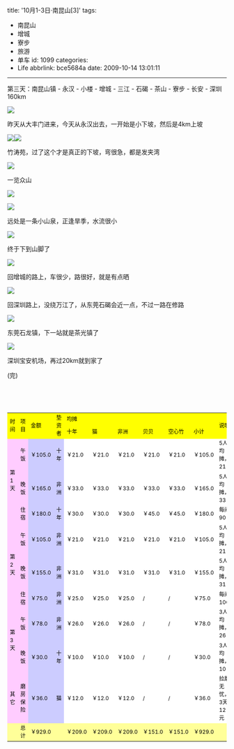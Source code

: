 title: '10月1-3日·南昆山[3]'
tags:
  - 南昆山
  - 增城
  - 寮步
  - 旅游
  - 单车
id: 1099
categories:
  - Life
abbrlink: bce5684a
date: 2009-10-14 13:01:11
---
第三天：南昆山镇 - 永汉 - 小楼 - 增城 - 三江 - 石碣 - 茶山 - 寮步 - 长安 - 深圳 160km

![](/images/2009/10/14_201002071652437527_6834.jpg)
<!--more-->
昨天从大丰门进来，今天从永汉出去，一开始是小下坡，然后是4km上坡

![](/images/2009/10/14_201002071653263766_6835.jpg)![](/images/2009/10/14_201002071653474160_6836.jpg)

竹涛苑，过了这个才是真正的下坡，弯很急，都是发夹湾

![](/images/2009/10/14_201002071654165358_6837.jpg)

一览众山

![](/images/2009/10/14_201002071654430051_6838.jpg)

![](/images/2009/10/14_201002071655205252_6839.jpg)

远处是一条小山泉，正逢旱季，水流很小

![](/images/2009/10/14_201002071655396540_6840.jpg)

终于下到山脚了

![](/images/2009/10/14_201002071656588135_6841.jpg)

回增城的路上，车很少，路很好，就是有点晒

![](/images/2009/10/14_201002071657275582_6842.jpg)

回深圳路上，没绕万江了，从东莞石碣会近一点，不过一路在修路

![](/images/2009/10/14_201002071657508773_6843.jpg)

东莞石龙镇，下一站就是茶光镇了

![](/images/2009/10/14_201002071658417482_6844.jpg)

深圳宝安机场，再过20km就到家了

(完)

&nbsp;

&nbsp;

<table border="0" cellpadding="2" cellspacing="1" bgcolor="#999999" style="color: rgb(0, 0, 0); font-size: 12px; line-height: 18px; text-align: left; ">    <colgroup><col width="72" span="10" /></colgroup><colgroup><col width="195" /></colgroup>    <tbody>        <tr>            <td width="72" rowspan="2" bgcolor="#FFFF00">时间</td>            <td width="72" rowspan="2" bgcolor="#FFFF00">项目</td>            <td width="72" rowspan="2" bgcolor="#FFFF00">金额</td>            <td width="72" rowspan="2" bgcolor="#FFFF00">垫资者</td>            <td width="432" colspan="6" bgcolor="#FFFF00">均摊</td>            <td width="195" rowspan="2" bgcolor="#FFFF00">说明</td>        </tr>        <tr>            <td bgcolor="#FFFF00">十年</td>            <td bgcolor="#FFFF00">猫</td>            <td bgcolor="#FFFF00">非洲</td>            <td bgcolor="#FFFF00">贝贝</td>            <td bgcolor="#FFFF00">空心竹</td>            <td bgcolor="#FFFF00">小计</td>        </tr>        <tr>            <td rowspan="3" bgcolor="#FFCCFF">第1天</td>            <td bgcolor="#FFCCFF">午饭</td>            <td bgcolor="#CCCCFF">￥105.0</td>            <td bgcolor="#CCCCFF">十年</td>            <td bgcolor="#FFFFFF">￥21.0</td>            <td bgcolor="#FFFFFF">￥21.0</td>            <td bgcolor="#FFFFFF">￥21.0</td>            <td bgcolor="#FFFFFF">￥21.0</td>            <td bgcolor="#FFFFFF">￥21.0</td>            <td bgcolor="#FFFFFF">￥105.0</td>            <td bgcolor="#FFFFFF">5人均摊，21</td>        </tr>        <tr>            <td bgcolor="#FFCCFF">晚饭</td>            <td bgcolor="#CCCCFF">￥165.0</td>            <td bgcolor="#CCCCFF">非洲</td>            <td bgcolor="#FFFFFF">￥33.0</td>            <td bgcolor="#FFFFFF">￥33.0</td>            <td bgcolor="#FFFFFF">￥33.0</td>            <td bgcolor="#FFFFFF">￥33.0</td>            <td bgcolor="#FFFFFF">￥33.0</td>            <td bgcolor="#FFFFFF">￥165.0</td>            <td bgcolor="#FFFFFF">5人均摊，33</td>        </tr>        <tr>            <td bgcolor="#FFCCFF">住宿</td>            <td bgcolor="#CCCCFF">￥180.0</td>            <td bgcolor="#CCCCFF">十年</td>            <td bgcolor="#FFFFFF">￥30.0</td>            <td bgcolor="#FFFFFF">￥30.0</td>            <td bgcolor="#FFFFFF">￥30.0</td>            <td bgcolor="#FFFFFF">￥45.0</td>            <td bgcolor="#FFFFFF">￥45.0</td>            <td bgcolor="#FFFFFF">￥180.0</td>            <td bgcolor="#FFFFFF">每间90</td>        </tr>        <tr>            <td rowspan="3" bgcolor="#FFCCFF">第2天</td>            <td bgcolor="#FFCCFF">午饭</td>            <td bgcolor="#CCCCFF">￥105.0</td>            <td bgcolor="#CCCCFF">非洲</td>            <td bgcolor="#FFFFFF">￥21.0</td>            <td bgcolor="#FFFFFF">￥21.0</td>            <td bgcolor="#FFFFFF">￥21.0</td>            <td bgcolor="#FFFFFF">￥21.0</td>            <td bgcolor="#FFFFFF">￥21.0</td>            <td bgcolor="#FFFFFF">￥105.0</td>            <td bgcolor="#FFFFFF">5人均摊，21</td>        </tr>        <tr>            <td bgcolor="#FFCCFF">晚饭</td>            <td bgcolor="#CCCCFF">￥155.0</td>            <td bgcolor="#CCCCFF">非洲</td>            <td bgcolor="#FFFFFF">￥31.0</td>            <td bgcolor="#FFFFFF">￥31.0</td>            <td bgcolor="#FFFFFF">￥31.0</td>            <td bgcolor="#FFFFFF">￥31.0</td>            <td bgcolor="#FFFFFF">￥31.0</td>            <td bgcolor="#FFFFFF">￥155.0</td>            <td bgcolor="#FFFFFF">5人均摊，31</td>        </tr>        <tr>            <td bgcolor="#FFCCFF">住宿</td>            <td bgcolor="#CCCCFF">￥75.0</td>            <td bgcolor="#CCCCFF">非洲</td>            <td bgcolor="#FFFFFF">￥25.0</td>            <td bgcolor="#FFFFFF">￥25.0</td>            <td bgcolor="#FFFFFF">￥25.0</td>            <td bgcolor="#FFFFFF">/</td>            <td bgcolor="#FFFFFF">/</td>            <td bgcolor="#FFFFFF">￥75.0</td>            <td bgcolor="#FFFFFF">每间100</td>        </tr>        <tr>            <td rowspan="2" bgcolor="#FFCCFF">第3天</td>            <td bgcolor="#FFCCFF">午饭</td>            <td bgcolor="#CCCCFF">￥78.0</td>            <td bgcolor="#CCCCFF">非洲</td>            <td bgcolor="#FFFFFF">￥26.0</td>            <td bgcolor="#FFFFFF">￥26.0</td>            <td bgcolor="#FFFFFF">￥26.0</td>            <td bgcolor="#FFFFFF">/</td>            <td bgcolor="#FFFFFF">/</td>            <td bgcolor="#FFFFFF">￥78.0</td>            <td bgcolor="#FFFFFF">3人均摊，26</td>        </tr>        <tr>            <td bgcolor="#FFCCFF">晚饭</td>            <td bgcolor="#CCCCFF">￥30.0</td>            <td bgcolor="#CCCCFF">十年</td>            <td bgcolor="#FFFFFF">￥10.0</td>            <td bgcolor="#FFFFFF">￥10.0</td>            <td bgcolor="#FFFFFF">￥10.0</td>            <td bgcolor="#FFFFFF">/</td>            <td bgcolor="#FFFFFF">/</td>            <td bgcolor="#FFFFFF">￥30.0</td>            <td bgcolor="#FFFFFF">3人均摊，10</td>        </tr>        <tr>            <td bgcolor="#FFCCFF">其它</td>            <td bgcolor="#FFCCFF">磨房保险</td>            <td bgcolor="#CCCCFF">￥36.0</td>            <td bgcolor="#CCCCFF">猫</td>            <td bgcolor="#FFFFFF">￥12.0</td>            <td bgcolor="#FFFFFF">￥12.0</td>            <td bgcolor="#FFFFFF">￥12.0</td>            <td bgcolor="#FFFFFF">/</td>            <td bgcolor="#FFFFFF">/</td>            <td bgcolor="#FFFFFF">￥36.0</td>            <td bgcolor="#FFFFFF">拉磨无忧，3天12元</td>        </tr>        <tr>            <td bgcolor="#FFFF99">　</td>            <td bgcolor="#FFFF99">总计</td>            <td bgcolor="#FFFF99">￥929.0</td>            <td bgcolor="#FFFF99">　</td>            <td bgcolor="#FFFF99">￥209.0</td>            <td bgcolor="#FFFF99">￥209.0</td>            <td bgcolor="#FFFF99">￥209.0</td>            <td bgcolor="#FFFF99">￥151.0</td>            <td bgcolor="#FFFF99">￥151.0</td>            <td bgcolor="#FFFF99">￥929.0</td>            <td bgcolor="#FFFF99">　</td>        </tr>    </tbody></table>